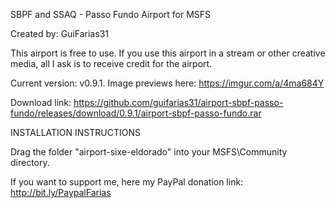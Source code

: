 SBPF and SSAQ - Passo Fundo
Airport for MSFS

Created by: GuiFarias31

This airport is free to use. If you use this airport in a stream or other creative media, all I ask is to receive credit for the airport.

Current version: v0.9.1. Image previews here: https://imgur.com/a/4ma684Y

Download link: https://github.com/guifarias31/airport-sbpf-passo-fundo/releases/download/0.9.1/airport-sbpf-passo-fundo.rar

INSTALLATION INSTRUCTIONS

Drag the folder "airport-sixe-eldorado" into your MSFS\Community directory.

If you want to support me, here my PayPal donation link: http://bit.ly/PaypalFarias
